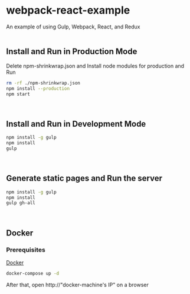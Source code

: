 # webpack-react-example
An example of using Gulp, Webpack, React, and Redux
<br>
<br>

## Install and Run in Production Mode
Delete npm-shrinkwrap.json and Install node modules for production and Run
```sh
rm -rf ./npm-shrinkwrap.json
npm install --production
npm start
```
<br>

## Install and Run in Development Mode
```sh
npm install -g gulp
npm install
gulp
```
<br>

## Generate static pages and Run the server
```sh
npm install -g gulp
npm install
gulp gh-all
```
<br>

## Docker
### Prerequisites
[Docker](http://docs.docker.com/mac/started)
```sh
docker-compose up -d
```
After that, open http://"docker-machine's IP" on a browser
<br>

